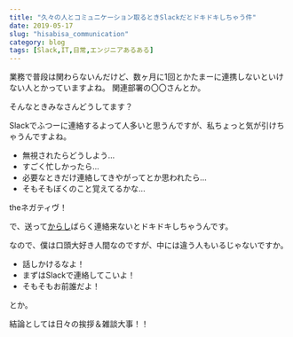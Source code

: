 ```yaml
---
title: "久々の人とコミュニケーション取るときSlackだとドキドキしちゃう件"
date: 2019-05-17
slug: "hisabisa_communication"
category: blog
tags: [Slack,IT,日常,エンジニアあるある]
---
```

<p>業務で普段は関わらないんだけど、数ヶ月に1回とかたまーに連携しないといけない人とかっていますよね。
関連部署の〇〇さんとか。</p>

<p>そんなときみなさんどうしてます？</p>

<p>Slackでふつーに連絡するよって人多いと思うんですが、私ちょっと気が引けちゃうんですよね。</p>

<ul>
<li>無視されたらどうしよう...</li>
<li>すごく忙しかったら...</li>
<li>必要なときだけ連絡してきやがってとか思われたら...</li>
<li>そもそもぼくのこと覚えてるかな...</li>
</ul>


<p>theネガティヴ！</p>

<p>で、送って<a class="keyword" href="http://d.hatena.ne.jp/keyword/%A4%AB%A4%E9%A4%B7">からし</a>ばらく連絡来ないとドキドキしちゃうんです。</p>

<p>なので、僕は口頭大好き人間なのですが、中には違う人もいるじゃないですか。</p>

<ul>
<li>話しかけるなよ！</li>
<li>まずはSlackで連絡してこいよ！</li>
<li>そもそもお前誰だよ！</li>
</ul>


<p>とか。</p>

<p>結論としては日々の挨拶＆雑談大事！！</p>

